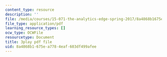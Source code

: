 ```yaml
---
content_type: resource
description: ''
file: /media/courses/15-071-the-analytics-edge-spring-2017/8a4868b1675ea7784eaf603df499afee_Goo1EUY-Y8M.pdf
file_type: application/pdf
learning_resource_types: []
ocw_type: OCWFile
resourcetype: Document
title: 3play pdf file
uid: 8a4868b1-675e-a778-4eaf-603df499afee
---
```

